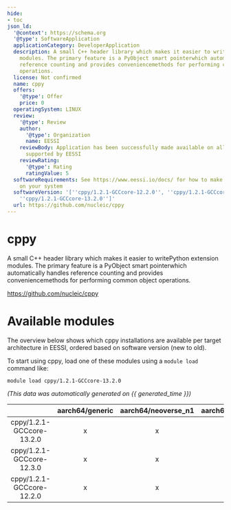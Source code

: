 ```yaml
---
hide:
- toc
json_ld:
  '@context': https://schema.org
  '@type': SoftwareApplication
  applicationCategory: DeveloperApplication
  description: A small C++ header library which makes it easier to writePython extension
    modules. The primary feature is a PyObject smart pointerwhich automatically handles
    reference counting and provides conveniencemethods for performing common object
    operations.
  license: Not confirmed
  name: cppy
  offers:
    '@type': Offer
    price: 0
  operatingSystem: LINUX
  review:
    '@type': Review
    author:
      '@type': Organization
      name: EESSI
    reviewBody: Application has been successfully made available on all architectures
      supported by EESSI
    reviewRating:
      '@type': Rating
      ratingValue: 5
  softwareRequirements: See https://www.eessi.io/docs/ for how to make EESSI available
    on your system
  softwareVersion: '[''cppy/1.2.1-GCCcore-12.2.0'', ''cppy/1.2.1-GCCcore-12.3.0'',
    ''cppy/1.2.1-GCCcore-13.2.0'']'
  url: https://github.com/nucleic/cppy
---
```


cppy
====


A small C++ header library which makes it easier to writePython extension modules. The primary feature is a PyObject smart pointerwhich automatically handles reference counting and provides conveniencemethods for performing common object operations.

https://github.com/nucleic/cppy
# Available modules


The overview below shows which cppy installations are available per target architecture in EESSI, ordered based on software version (new to old).

To start using cppy, load one of these modules using a `module load` command like:

```shell
module load cppy/1.2.1-GCCcore-13.2.0
```

*(This data was automatically generated on {{ generated_time }})*  

| |aarch64/generic|aarch64/neoverse_n1|aarch64/neoverse_v1|x86_64/generic|x86_64/amd/zen2|x86_64/amd/zen3|x86_64/amd/zen4|x86_64/intel/haswell|x86_64/intel/sapphirerapids|x86_64/intel/skylake_avx512|aarch64/nvidia/grace|
| :---: | :---: | :---: | :---: | :---: | :---: | :---: | :---: | :---: | :---: | :---: | :---: |
|cppy/1.2.1-GCCcore-13.2.0|x|x|x|x|x|x|x|x|x|x|x|
|cppy/1.2.1-GCCcore-12.3.0|x|x|x|x|x|x|x|x|x|x|x|
|cppy/1.2.1-GCCcore-12.2.0|x|x|x|x|x|x|x|x|x|x|x|
